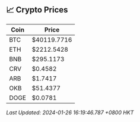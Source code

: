 ## 📈 Crypto Prices

| Coin | Price |
| ---- | ----- |
| BTC | $40119.7716 |
| ETH | $2212.5428 |
| BNB | $295.1173 |
| CRV | $0.4582 |
| ARB | $1.7417 |
| OKB | $51.4377 |
| DOGE | $0.0781 |

_Last Updated: 2024-01-26 16:19:46.787 +0800 HKT_
